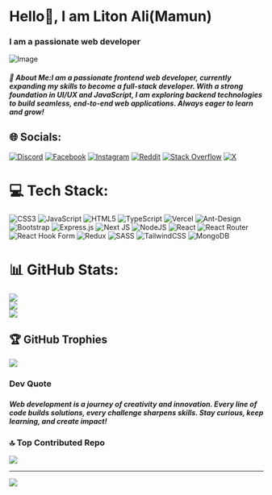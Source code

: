 <h1>Hello👏, I am Liton Ali(Mamun)</h1>
<h3>I am a passionate web developer </h3>

<img 
  src="https://scontent.fdac41-2.fna.fbcdn.net/v/t39.30808-6/473769979_1118523853057639_4977477542896064446_n.png?_nc_cat=106&ccb=1-7&_nc_sid=cc71e4&_nc_ohc=0zjhEjA8FIAQ7kNvgGfkFae&_nc_oc=Adj3TxuxX-mxq-_lTsH_NWah3nGZ9rLbVnfjk0EBasJAcNzNDk62ipYuO3ngPEpNGd0&_nc_zt=23&_nc_ht=scontent.fdac41-2.fna&_nc_gid=A8GPX8U_nuLS4SArkSf4PVT&oh=00_AYDi4sq9o-tWLPiZQFyHk3BDXzBKJUe9k_OCX7MpiG4_3w&oe=678EAC61" 
  alt="Image"><img/>
##### 💫 About Me:I am a passionate frontend web developer, currently expanding my skills to become a full-stack developer. With a strong foundation in UI/UX and JavaScript, I am exploring backend technologies to build seamless, end-to-end web applications. Always eager to learn and grow!

## 🌐 Socials:
[![Discord](https://img.shields.io/badge/Discord-%237289DA.svg?logo=discord&logoColor=white)](https://discord.gg/https://discord.com/channels/1230196197038227518/1230196197038227521) 
[![Facebook](https://img.shields.io/badge/Facebook-%231877F2.svg?logo=Facebook&logoColor=white)](https://facebook.com/https://www.facebook.com/TTP2660) 
[![Instagram](https://img.shields.io/badge/Instagram-%23E4405F.svg?logo=Instagram&logoColor=white)](https://instagram.com/https://www.instagram.com/litonalmamun9118/) 
[![Reddit](https://img.shields.io/badge/Reddit-%23FF4500.svg?logo=Reddit&logoColor=white)](https://reddit.com/user/https://www.reddit.com/user/Alternative_Word8248/) 
[![Stack Overflow](https://img.shields.io/badge/-Stackoverflow-FE7A16?logo=stack-overflow&logoColor=white)](https://stackoverflow.com/users/https://stackoverflow.com/users/28629303/liton-ali)
[![X](https://img.shields.io/badge/X-black.svg?logo=X&logoColor=white)](https://x.com/MdLiton65961236) 

# 💻 Tech Stack:
![CSS3](https://img.shields.io/badge/css3-%231572B6.svg?style=for-the-badge&logo=css3&logoColor=white) ![JavaScript](https://img.shields.io/badge/javascript-%23323330.svg?style=for-the-badge&logo=javascript&logoColor=%23F7DF1E) ![HTML5](https://img.shields.io/badge/html5-%23E34F26.svg?style=for-the-badge&logo=html5&logoColor=white) ![TypeScript](https://img.shields.io/badge/typescript-%23007ACC.svg?style=for-the-badge&logo=typescript&logoColor=white) ![Vercel](https://img.shields.io/badge/vercel-%23000000.svg?style=for-the-badge&logo=vercel&logoColor=white) ![Ant-Design](https://img.shields.io/badge/-AntDesign-%230170FE?style=for-the-badge&logo=ant-design&logoColor=white) ![Bootstrap](https://img.shields.io/badge/bootstrap-%238511FA.svg?style=for-the-badge&logo=bootstrap&logoColor=white) ![Express.js](https://img.shields.io/badge/express.js-%23404d59.svg?style=for-the-badge&logo=express&logoColor=%2361DAFB) ![Next JS](https://img.shields.io/badge/Next-black?style=for-the-badge&logo=next.js&logoColor=white) ![NodeJS](https://img.shields.io/badge/node.js-6DA55F?style=for-the-badge&logo=node.js&logoColor=white) ![React](https://img.shields.io/badge/react-%2320232a.svg?style=for-the-badge&logo=react&logoColor=%2361DAFB) ![React Router](https://img.shields.io/badge/React_Router-CA4245?style=for-the-badge&logo=react-router&logoColor=white) ![React Hook Form](https://img.shields.io/badge/React%20Hook%20Form-%23EC5990.svg?style=for-the-badge&logo=reacthookform&logoColor=white) ![Redux](https://img.shields.io/badge/redux-%23593d88.svg?style=for-the-badge&logo=redux&logoColor=white) ![SASS](https://img.shields.io/badge/SASS-hotpink.svg?style=for-the-badge&logo=SASS&logoColor=white) ![TailwindCSS](https://img.shields.io/badge/tailwindcss-%2338B2AC.svg?style=for-the-badge&logo=tailwind-css&logoColor=white) ![MongoDB](https://img.shields.io/badge/MongoDB-%234ea94b.svg?style=for-the-badge&logo=mongodb&logoColor=white)
# 📊 GitHub Stats:
![](https://github-readme-stats.vercel.app/api?username=saad-mamun&theme=dark&hide_border=true&include_all_commits=false&count_private=false)<br/>
![](https://github-readme-streak-stats.herokuapp.com/?user=saad-mamun&theme=dark&hide_border=true)<br/>
![](https://github-readme-stats.vercel.app/api/top-langs/?username=saad-mamun&theme=dark&hide_border=true&include_all_commits=false&count_private=false&layout=compact)

## 🏆 GitHub Trophies
![](https://github-profile-trophy.vercel.app/?username=saad-mamun&theme=radical&no-frame=true&no-bg=false&margin-w=4)

<h3>Dev Quote<h3/>
<h5>Web development is a journey of creativity and innovation. Every line of code builds solutions, every challenge sharpens skills. Stay curious, keep learning, and create impact!</h5>

### 🔝 Top Contributed Repo
![](https://github-contributor-stats.vercel.app/api?username=saad-mamun&limit=5&theme=dark&combine_all_yearly_contributions=true)

---
[![](https://visitcount.itsvg.in/api?id=saad-mamun&icon=0&color=0)](https://visitcount.itsvg.in)

<!-- Proudly created with GPRM ( https://gprm.itsvg.in ) -->
